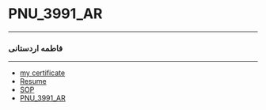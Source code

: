 
 # PNU_3991_AR‬
----------
### فاطمه اردستانی
_ _ _ _ _ _ _ _ _ _
- [my certificate](IMG-20201227-WA0028.jpg)
- [Resume](https://fatemeh-ardestan.github.io/)
- [SOP](https://fatemeh-ardestan.github.io/SOP/)
- [PNU_3991_AR](https://github.com/Fatemeh-ardestan/PNU_3991_AR)

